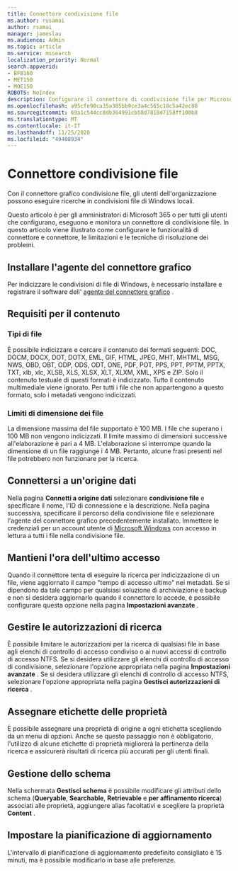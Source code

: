 ```yaml
---
title: Connettore condivisione file
ms.author: rusamai
author: rsamai
manager: jameslau
ms.audience: Admin
ms.topic: article
ms.service: mssearch
localization_priority: Normal
search.appverid:
- BFB160
- MET150
- MOE150
ROBOTS: NoIndex
description: Configurare il connettore di condivisione file per Microsoft Search
ms.openlocfilehash: a95cfe90ca35a385bb9ce3a4c565c18c5a42ec80
ms.sourcegitcommit: 69a1c544cc8db364991cb58d7818d7158ff108b8
ms.translationtype: MT
ms.contentlocale: it-IT
ms.lasthandoff: 11/25/2020
ms.locfileid: "49408934"
---
```

# <a name="file-share-connector"></a>Connettore condivisione file

Con il connettore grafico condivisione file, gli utenti dell'organizzazione possono eseguire ricerche in condivisioni file di Windows locali.

Questo articolo è per gli amministratori di Microsoft 365 o per tutti gli utenti che configurano, eseguono e monitora un connettore di condivisione file. In questo articolo viene illustrato come configurare le funzionalità di connettore e connettore, le limitazioni e le tecniche di risoluzione dei problemi.

## <a name="install-graph-connector-agent"></a>Installare l'agente del connettore grafico

Per indicizzare le condivisioni di file di Windows, è necessario installare e registrare il software dell' [agente del connettore grafico](on-prem-agent.md) .

## <a name="content-requirements"></a>Requisiti per il contenuto

### <a name="file-types"></a>Tipi di file

È possibile indicizzare e cercare il contenuto dei formati seguenti: DOC, DOCM, DOCX, DOT, DOTX, EML, GIF, HTML, JPEG, MHT, MHTML, MSG, NWS, OBD, OBT, ODP, ODS, ODT, ONE, PDF, POT, PPS, PPT, PPTM, PPTX, TXT, xlb, xlc, XLSB, XLS, XLSX, XLT, XLXM, XML, XPS e ZIP. Solo il contenuto testuale di questi formati è indicizzato. Tutto il contenuto multimediale viene ignorato. Per tutti i file che non appartengono a questo formato, solo i metadati vengono indicizzati.

### <a name="file-size-limits"></a>Limiti di dimensione dei file

La dimensione massima del file supportato è 100 MB. I file che superano i 100 MB non vengono indicizzati. Il limite massimo di dimensioni successive all'elaborazione è pari a 4 MB. L'elaborazione si interrompe quando la dimensione di un file raggiunge i 4 MB. Pertanto, alcune frasi presenti nel file potrebbero non funzionare per la ricerca.

## <a name="connect-to-a-data-source"></a>Connettersi a un'origine dati

Nella pagina **Connetti a origine dati** selezionare **condivisione file** e specificare il nome, l'ID di connessione e la descrizione. Nella pagina successiva, specificare il percorso della condivisione file e selezionare l'agente del connettore grafico precedentemente installato. Immettere le credenziali per un account utente di [Microsoft Windows](https://microsoft.com/windows) con accesso in lettura a tutti i file nella condivisione file.

## <a name="preserve-last-access-time"></a>Mantieni l'ora dell'ultimo accesso

Quando il connettore tenta di eseguire la ricerca per indicizzazione di un file, viene aggiornato il campo "tempo di accesso ultimo" nei metadati. Se si dipendono da tale campo per qualsiasi soluzione di archiviazione e backup e non si desidera aggiornarlo quando il connettore lo accede, è possibile configurare questa opzione nella pagina **Impostazioni avanzate** .

## <a name="manage-search-permissions"></a>Gestire le autorizzazioni di ricerca

È possibile limitare le autorizzazioni per la ricerca di qualsiasi file in base agli elenchi di controllo di accesso condiviso o ai nuovi accessi di controllo di accesso NTFS. Se si desidera utilizzare gli elenchi di controllo di accesso di condivisione, selezionare l'opzione appropriata nella pagina **Impostazioni avanzate** . Se si desidera utilizzare gli elenchi di controllo di accesso NTFS, selezionare l'opzione appropriata nella pagina **Gestisci autorizzazioni di ricerca** .

## <a name="assign-property-labels"></a>Assegnare etichette delle proprietà

È possibile assegnare una proprietà di origine a ogni etichetta scegliendo da un menu di opzioni. Anche se questo passaggio non è obbligatorio, l'utilizzo di alcune etichette di proprietà migliorerà la pertinenza della ricerca e assicurerà risultati di ricerca più accurati per gli utenti finali.

## <a name="manage-schema"></a>Gestione dello schema

Nella schermata **Gestisci schema** è possibile modificare gli attributi dello schema (**Queryable**, **Searchable**, **Retrievable** e **per affinamento ricerca**) associati alle proprietà, aggiungere alias facoltativi e scegliere la proprietà **Content** .

## <a name="set-the-refresh-schedule"></a>Impostare la pianificazione di aggiornamento

L'intervallo di pianificazione di aggiornamento predefinito consigliato è 15 minuti, ma è possibile modificarlo in base alle preferenze.
